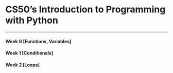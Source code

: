 # CS50’s Introduction to Programming with Python
_____________________________________________________________________________________________
#### Week 0 [Functions, Variables]
#### Week 1 [Conditionals]
#### Week 2 [Loops]


